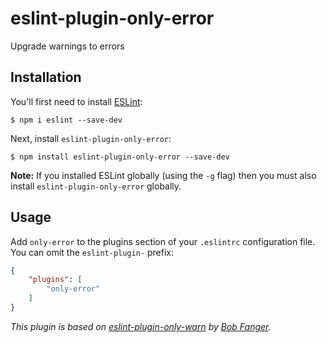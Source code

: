 # eslint-plugin-only-error


Upgrade warnings to errors

## Installation

You'll first need to install [ESLint](http://eslint.org):

```
$ npm i eslint --save-dev
```

Next, install `eslint-plugin-only-error`:

```
$ npm install eslint-plugin-only-error --save-dev
```

**Note:** If you installed ESLint globally (using the `-g` flag) then you must also install `eslint-plugin-only-error` globally.

## Usage

Add `only-error` to the plugins section of your `.eslintrc` configuration file. You can omit the `eslint-plugin-` prefix:

```json
{
    "plugins": [
        "only-error"
    ]
}
```

_This plugin is based on [eslint-plugin-only-warn](bfanger/eslint-plugin-only-warn) by [Bob Fanger](bfanger)._
